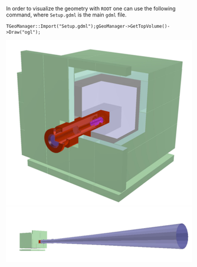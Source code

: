 In order to visualize the geometry with `ROOT` one can use the following command, where `Setup.gdml` is the main `gdml` file.

```
TGeoManager::Import("Setup.gdml");gGeoManager->GetTopVolume()->Draw("ogl");
```

![alt text](/miscellaneous/pictures/reference.JPG "BabyIAXO/reference@688356a3")
![alt text](/miscellaneous/pictures/steel_pipe.JPG "BabyIAXO/with_steel_pipe@bf2eab49")
